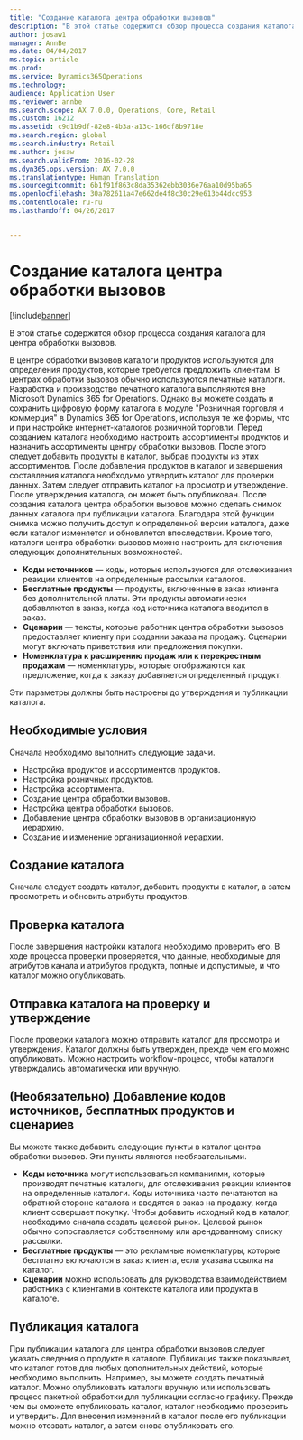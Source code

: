 ```yaml
---
title: "Создание каталога центра обработки вызовов"
description: "В этой статье содержится обзор процесса создания каталога для центра обработки вызовов."
author: josaw1
manager: AnnBe
ms.date: 04/04/2017
ms.topic: article
ms.prod: 
ms.service: Dynamics365Operations
ms.technology: 
audience: Application User
ms.reviewer: annbe
ms.search.scope: AX 7.0.0, Operations, Core, Retail
ms.custom: 16212
ms.assetid: c9d1b9df-82e8-4b3a-a13c-166df8b9718e
ms.search.region: global
ms.search.industry: Retail
ms.author: josaw
ms.search.validFrom: 2016-02-28
ms.dyn365.ops.version: AX 7.0.0
ms.translationtype: Human Translation
ms.sourcegitcommit: 6b1f91f863c8da35362ebb3036e76aa10d95ba65
ms.openlocfilehash: 30a782611a47e662de4f8c30c29e613b44dcc953
ms.contentlocale: ru-ru
ms.lasthandoff: 04/26/2017


---
```


# <a name="create-a-call-center-catalog"></a>Создание каталога центра обработки вызовов

[!include[banner](includes/banner.md)]


В этой статье содержится обзор процесса создания каталога для центра обработки вызовов. 

В центре обработки вызовов каталоги продуктов используются для определения продуктов, которые требуется предложить клиентам. В центрах обработки вызовов обычно используются печатные каталоги. Разработка и производство печатного каталога выполняются вне Microsoft Dynamics 365 for Operations. Однако вы можете создать и сохранить цифровую форму каталога в модуле "Розничная торговля и коммерция" в Dynamics 365 for Operations, используя те же формы, что и при настройке интернет-каталогов розничной торговли. Перед созданием каталога необходимо настроить ассортименты продуктов и назначить ассортименты центру обработки вызовов. После этого следует добавить продукты в каталог, выбрав продукты из этих ассортиментов. После добавления продуктов в каталог и завершения составления каталога необходимо утвердить каталог для проверки данных. Затем следует отправить каталог на просмотр и утверждение. После утверждения каталога, он может быть опубликован. После создания каталога центра обработки вызовов можно сделать снимок данных каталога при публикации каталога. Благодаря этой функции снимка можно получить доступ к определенной версии каталога, даже если каталог изменяется и обновляется впоследствии. Кроме того, каталоги центра обработки вызовов можно настроить для включения следующих дополнительных возможностей.

-   **Коды источников** — коды, которые используются для отслеживания реакции клиентов на определенные рассылки каталогов.
-   **Бесплатные продукты** — продукты, включенные в заказ клиента без дополнительной платы. Эти продукты автоматически добавляются в заказ, когда код источника каталога вводится в заказ.
-   **Сценарии** — тексты, которые работник центра обработки вызовов предоставляет клиенту при создании заказа на продажу. Сценарии могут включать приветствия или предложения покупки.
-   **Номенклатура к расширению продаж или к перекрестным продажам** — номенклатуры, которые отображаются как предложение, когда к заказу добавляется определенный продукт.

Эти параметры должны быть настроены до утверждения и публикации каталога.

## <a name="prerequisites"></a>Необходимые условия
Сначала необходимо выполнить следующие задачи.

-   Настройка продуктов и ассортиментов продуктов.
-   Настройка розничных продуктов.
-   Настройка ассортимента.
-   Создание центра обработки вызовов.
-   Настройка центра обработки вызовов.
-   Добавление центра обработки вызовов в организационную иерархию.
-   Создание и изменение организационной иерархии.

## <a name="create-a-catalog"></a>Создание каталога
Сначала следует создать каталог, добавить продукты в каталог, а затем просмотреть и обновить атрибуты продуктов.

## <a name="validate-the-catalog"></a>Проверка каталога
После завершения настройки каталога необходимо проверить его. В ходе процесса проверки проверяется, что данные, необходимые для атрибутов канала и атрибутов продукта, полные и допустимые, и что каталог можно опубликовать.

## <a name="submit-the-catalog-for-review-and-approval"></a>Отправка каталога на проверку и утверждение
После проверки каталога можно отправить каталог для просмотра и утверждения. Каталог должны быть утвержден, прежде чем его можно опубликовать. Можно настроить workflow-процесс, чтобы каталоги утверждались автоматически или вручную.

## <a name="optional-add-source-codes-free-products-and-scripts"></a>(Необязательно) Добавление кодов источников, бесплатных продуктов и сценариев
Вы можете также добавить следующие пункты в каталог центра обработки вызовов. Эти пункты являются необязательными.

-   **Коды источника** могут использоваться компаниями, которые производят печатные каталоги, для отслеживания реакции клиентов на определенные каталоги. Коды источника часто печатаются на обратной стороне каталога и вводятся в заказ на продажу, когда клиент совершает покупку. Чтобы добавить исходный код в каталог, необходимо сначала создать целевой рынок. Целевой рынок обычно сопоставляется собственному или арендованному списку рассылки.
-   **Бесплатные продукты** — это рекламные номенклатуры, которые бесплатно включаются в заказ клиента, если указана ссылка на каталог.
-   **Сценарии** можно использовать для руководства взаимодействием работника с клиентами в контексте каталога или продукта в каталоге.

## <a name="publish-the-catalog"></a>Публикация каталога
При публикации каталога для центра обработки вызовов следует указать сведения о продукте в каталоге. Публикация также показывает, что каталог готов для любых дополнительных действий, которые необходимо выполнить. Например, вы можете создать печатный каталог. Можно опубликовать каталоги вручную или использовать процесс пакетной обработки для публикации согласно графику. Прежде чем вы сможете опубликовать каталог, каталог необходимо проверить и утвердить. Для внесения изменений в каталог после его публикации можно отозвать каталог, а затем снова опубликовать его.




